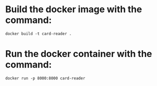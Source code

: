 # Build the docker image with the command:
    docker build -t card-reader .

# Run the docker container with the command:
    docker run -p 8000:8000 card-reader
